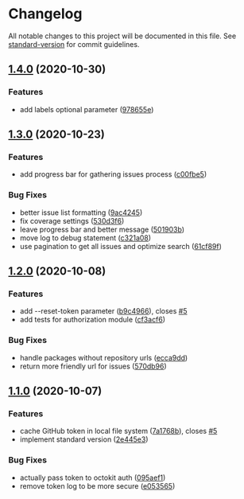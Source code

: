 # Changelog

All notable changes to this project will be documented in this file. See [standard-version](https://github.com/conventional-changelog/standard-version) for commit guidelines.

## [1.4.0](https://github.com/stdavis/good-samaritan/compare/v1.3.0...v1.4.0) (2020-10-30)


### Features

* add labels optional parameter ([978655e](https://github.com/stdavis/good-samaritan/commit/978655e36b6f09f3e7e9fdd23c891eb6a3b23bbc))

## [1.3.0](https://github.com/stdavis/good-samaritan/compare/v1.2.0...v1.3.0) (2020-10-23)


### Features

* add progress bar for gathering issues process ([c00fbe5](https://github.com/stdavis/good-samaritan/commit/c00fbe50554427d32078da21b188e15055cfd535))


### Bug Fixes

* better issue list formatting ([9ac4245](https://github.com/stdavis/good-samaritan/commit/9ac4245d107e23deb03e559ddb3e2b4e5646db76))
* fix coverage settings ([530d3f6](https://github.com/stdavis/good-samaritan/commit/530d3f6489d65077ed136ea48db79e8b1b6ad6d1))
* leave progress bar and better message ([501903b](https://github.com/stdavis/good-samaritan/commit/501903bfb55b9f16dbb12ebcf877497884e55852))
* move log to debug statement ([c321a08](https://github.com/stdavis/good-samaritan/commit/c321a082c50e134e55504e1c411c7b657c11c43b))
* use pagination to get all issues and optimize search ([61cf89f](https://github.com/stdavis/good-samaritan/commit/61cf89fa7c52fd0c2e2f0800f2499030dea24772))

## [1.2.0](https://github.com/stdavis/good-samaritan/compare/v1.1.0...v1.2.0) (2020-10-08)


### Features

* add --reset-token parameter ([b9c4966](https://github.com/stdavis/good-samaritan/commit/b9c496607e996b957544b392651c7fdde09cfc0d)), closes [#5](https://github.com/stdavis/good-samaritan/issues/5)
* add tests for authorization module ([cf3acf6](https://github.com/stdavis/good-samaritan/commit/cf3acf628d2fc19267d23c66056324beebe8c1b8))


### Bug Fixes

* handle packages without repository urls ([ecca9dd](https://github.com/stdavis/good-samaritan/commit/ecca9dd7c598457f2ad1ec75485c08fc438d6cd2))
* return more friendly url for issues ([570db96](https://github.com/stdavis/good-samaritan/commit/570db9620bce447bf447f0189d6e228f4aa938be))

## [1.1.0](https://github.com/stdavis/good-samaritan/compare/v1.0.0...v1.1.0) (2020-10-07)


### Features

* cache GitHub token in local file system ([7a1768b](https://github.com/stdavis/good-samaritan/commit/7a1768b4568396697aabcece659c6344febac68b)), closes [#5](https://github.com/stdavis/good-samaritan/issues/5)
* implement standard version ([2e445e3](https://github.com/stdavis/good-samaritan/commit/2e445e3d4ec0e8738eb4c087f1f3e11274551ffb))


### Bug Fixes

* actually pass token to octokit auth ([095aef1](https://github.com/stdavis/good-samaritan/commit/095aef15abcd1f843c64344fe34b0d09d6e19bde))
* remove token log to be more secure ([e053565](https://github.com/stdavis/good-samaritan/commit/e053565c97a8b3d35835c735b38a88bc925f6041))
